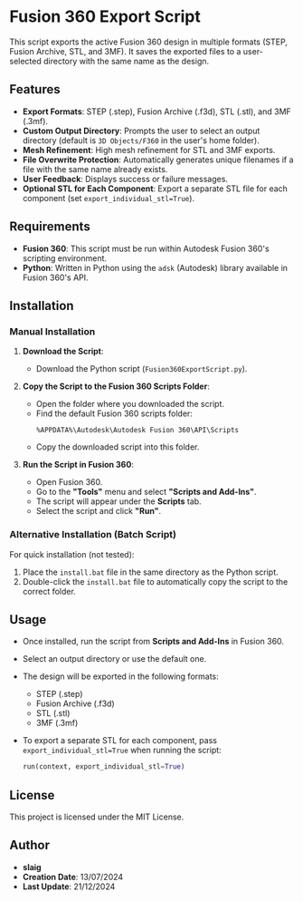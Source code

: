 # Fusion 360 Export Script

This script exports the active Fusion 360 design in multiple formats (STEP, Fusion Archive, STL, and 3MF). It saves the exported files to a user-selected directory with the same name as the design.

## Features

- **Export Formats**: STEP (.step), Fusion Archive (.f3d), STL (.stl), and 3MF (.3mf).
- **Custom Output Directory**: Prompts the user to select an output directory (default is `3D Objects/F360` in the user's home folder).
- **Mesh Refinement**: High mesh refinement for STL and 3MF exports.
- **File Overwrite Protection**: Automatically generates unique filenames if a file with the same name already exists.
- **User Feedback**: Displays success or failure messages.
- **Optional STL for Each Component**: Export a separate STL file for each component (set `export_individual_stl=True`).

## Requirements

- **Fusion 360**: This script must be run within Autodesk Fusion 360's scripting environment.
- **Python**: Written in Python using the `adsk` (Autodesk) library available in Fusion 360's API.

## Installation

### Manual Installation

1. **Download the Script**:
   - Download the Python script (`Fusion360ExportScript.py`).

2. **Copy the Script to the Fusion 360 Scripts Folder**:
   - Open the folder where you downloaded the script.
   - Find the default Fusion 360 scripts folder:
     ```
     %APPDATA%\Autodesk\Autodesk Fusion 360\API\Scripts
     ```
   - Copy the downloaded script into this folder.

3. **Run the Script in Fusion 360**:
   - Open Fusion 360.
   - Go to the **"Tools"** menu and select **"Scripts and Add-Ins"**.
   - The script will appear under the **Scripts** tab.
   - Select the script and click **"Run"**.

### Alternative Installation (Batch Script)

For quick installation (not tested):

1. Place the `install.bat` file in the same directory as the Python script.
2. Double-click the `install.bat` file to automatically copy the script to the correct folder.

## Usage

- Once installed, run the script from **Scripts and Add-Ins** in Fusion 360.
- Select an output directory or use the default one.
- The design will be exported in the following formats:
  - STEP (.step)
  - Fusion Archive (.f3d)
  - STL (.stl)
  - 3MF (.3mf)
- To export a separate STL for each component, pass `export_individual_stl=True` when running the script:
  
  ```python
  run(context, export_individual_stl=True)
  ```

## License

This project is licensed under the MIT License.

## Author

- **slaig**
- **Creation Date**: 13/07/2024
- **Last Update**: 21/12/2024

